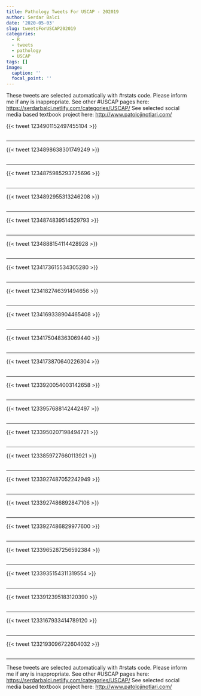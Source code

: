 ```yaml
---
title: Pathology Tweets For USCAP - 202019
author: Serdar Balci
date: '2020-05-03'
slug: tweetsForUSCAP202019
categories:
  - R
  - tweets
  - pathology
  - USCAP
tags: []
image:
  caption: ''
  focal_point: ''
---
```



These tweets are selected automatically with #rstats code. Please inform me if any is inappropriate.
See other #USCAP pages here: https://serdarbalci.netlify.com/categories/USCAP/ 
See selected social media based textbook project here: http://www.patolojinotlari.com/

{{< tweet 1234901152497455104 >}}
<br>
<br>
<hr>
{{< tweet 1234898638301749249 >}}
<br>
<br>
<hr>
{{< tweet 1234875985293725696 >}}
<br>
<br>
<hr>
{{< tweet 1234892955313246208 >}}
<br>
<br>
<hr>
{{< tweet 1234874839514529793 >}}
<br>
<br>
<hr>
{{< tweet 1234888154114428928 >}}
<br>
<br>
<hr>
{{< tweet 1234173615534305280 >}}
<br>
<br>
<hr>
{{< tweet 1234182746391494656 >}}
<br>
<br>
<hr>
{{< tweet 1234169338904465408 >}}
<br>
<br>
<hr>
{{< tweet 1234175048363069440 >}}
<br>
<br>
<hr>
{{< tweet 1234173870640226304 >}}
<br>
<br>
<hr>
{{< tweet 1233920054003142658 >}}
<br>
<br>
<hr>
{{< tweet 1233957688142442497 >}}
<br>
<br>
<hr>
{{< tweet 1233950207198494721 >}}
<br>
<br>
<hr>
{{< tweet 1233859727660113921 >}}
<br>
<br>
<hr>
{{< tweet 1233927487052242949 >}}
<br>
<br>
<hr>
{{< tweet 1233927486892847106 >}}
<br>
<br>
<hr>
{{< tweet 1233927486829977600 >}}
<br>
<br>
<hr>
{{< tweet 1233965287256592384 >}}
<br>
<br>
<hr>
{{< tweet 1233935154311319554 >}}
<br>
<br>
<hr>
{{< tweet 1233912395183120390 >}}
<br>
<br>
<hr>
{{< tweet 1233167933414789120 >}}
<br>
<br>
<hr>
{{< tweet 1232193096722604032 >}}
<br>
<br>
<hr>


These tweets are selected automatically with #rstats code. Please inform me if any is inappropriate.
See other #USCAP pages here: https://serdarbalci.netlify.com/categories/USCAP/ 
See selected social media based textbook project here: http://www.patolojinotlari.com/
